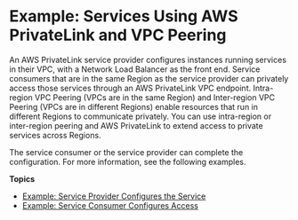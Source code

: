 # Example: Services Using AWS PrivateLink and VPC Peering<a name="vpc-peer-region-example"></a>

An AWS PrivateLink service provider configures instances running services in their VPC, with a Network Load Balancer as the front end\. Service consumers that are in the same Region as the service provider can privately access those services through an AWS PrivateLink VPC endpoint\. Intra\-region VPC Peering \(VPCs are in the same Region\) and Inter\-region VPC Peering \(VPCs are in different Regions\) enable resources that run in different Regions to communicate privately\. You can use intra\-region or inter\-region peering and AWS PrivateLink to extend access to private services across Regions\.

The service consumer or the service provider can complete the configuration\. For more information, see the following examples\.

**Topics**
+ [Example: Service Provider Configures the Service](vpc--region-peering-provider-side.md)
+ [Example: Service Consumer Configures Access](vpc-region-peering-consumer-side.md)
